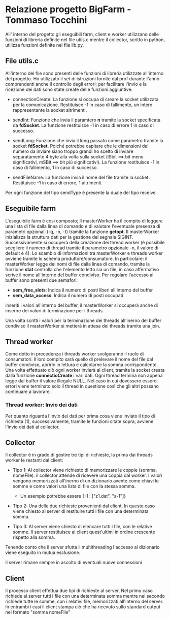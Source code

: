 # Relazione progetto BigFarm - Tommaso Tocchini

All' interno del progetto gli eseguibili farm, client e worker utilizzano delle funzioni di libreria definite nel file utils.c mentre il collector, scritto in python, utilizza funzioni definite nel file lib.py.

## File utils.c
All'interno del file sono presenti delle funzioni di libreria utilizzate all'interno del progetto. Ho utilizzato il set di istruzioni fornite dal prof durante l'anno comprendenti anche il controllo degli errori; per facilitare l'invio e la ricezione dei dati sono state create delle funzioni aggiuntive:

- connectionCreate: La funzione si occupa di creare la socket utilizzata per la comunicazione. Restituisce -1 in caso di fallimento, un intero rappresentante la socket altrimenti.

- sendInt: Funzione che invia il paramtero **n** tramite la socket specificata da **fdSocket**. La funzione restituisce -1 in caso di errore 1 in caso di successo.

- sendLong: Funzione che invia il long passato come parametro tramite la socket **fdSocket**. Poiché potrebbe capitare che le dimensioni del numero da inviare siano troppo grandi ho scelto di inviare separatamente 4 byte alla volta sulla socket (lSbit ==> bit meno significativi, mSBit ==> bit più significativi). La funzione restituisce -1 in caso di fallimento, 1 in caso di successo.

- sendFileName: La funzione invia il nome del file tramite la socket. Restituisce -1 in caso di errore, 1 altrimenti.

Per ogni funzione del tipo sendType è presente la duale del tipo receive.

## Eseguibile farm
L'eseguibile farm è così composto;
Il masterWorker ha il compito di leggere una lista di file dalla linea di comando e di valutare l'eventuale presenza di parametri opzionali (-q, -n, -t) tramite la funzione **getopt**. Il masterWorker inizializza la struttura dati per la gestione del segnale SIGINT. Successivamente si occuperà della creazione dei thread worker (è possibile scegliere il numero di thread tramite il parametro opzionale -n, il valore di default è 4). Lo scambio di informazioni tra masterWorker e threads worker avviene tramite lo schema produttore/consumatore. In particolare:
il masterWorker legge dei nomi di file dalla linea di comando, tramite la funzione **stat** controlla che l'elemento letto sia un file, in caso affermativo scrive il nome all'interno del buffer condiviso. Per regolare l'accesso al buffer sono presenti due semafori:

- **sem_free_slots**: Indica il numero di posti liberi all'interno del buffer
- **sem_data_access**: Indica il numero di posti occupati

inseriti i valori all'interno del buffer, il masterWorker si occuperà anche di inserire dei valori di terminazione per i threads.

Una volta scritti i valori per la terminazione dei threads all'inerno del buffer condiviso il masterWorker si metterà in attesa dei threads tramite una join.

## Thread worker
Come detto in precedenza i threads worker svolgeranno il ruolo di consumatori. Il loro compito sarà quello di prelevare il nome del file dal buffer condiviso, aprirlo in lettura e calcolarne la somma corrispondente. Una volta effettuato ciò ogni worker invierà al client, tramite la socket creata dalla funzione **connectioCreate** i vari dati. Ogni thread termina non appena legge dal buffer il valore illegale NULL. Nel caso in cui dovessero esserci errori viene terminato solo il thread in questione così che gli altri possano continuare a lavorare.

### Thread worker: Invio dei dati
Per quanto riguarda l'invio dei dati per prima cosa viene inviato il tipo di richiesta (1), successivamente, tramite le funzioni citate sopra, avviene l'invio dei dati al collector.

## Collector
Il collector è in grado di gestire tre tipi di richieste, la prima dai threads worker le restanti dal client:

- Tipo 1: Al collector viene richiesto di memorizzare le coppie (somma, nomeFile). il collector attende di ricevere una coppia dal worker. I valori vengono memorizzati all'inerno di un dizionario avente come chiavi le somme e come valori una lista di file con la stessa somma.
    - Un esempio potrebbe essere {-1 : ["z1.dat", "s-1"]}

- Tipo 2: Una delle due richieste provenienti dal client. In questo caso viene chiesto al server di restituire tutti i file con una determinata somma.

- Tipo 3: Al server viene chiesto di elencare tutti i file, con le relative somme. Il server restituisce al client quest'ultimi in ordine crescente rispetto alla somma.

Tenendo conto che il server sfutta il multithreading l'accesso al dizionario viene eseguito in mutua esclusione.

Il server rimane sempre in ascolto di eventuali nuove connessioni

## Client
Il processo client effettua due tipi di richieste al server, Nel primo caso richiede al server tutti i file con una determinata somma mentre nel secondo richiede tutte le somme, con i relativi file, memorizzati all'interno del server. In entrambi i casi il client stampa ciò che ha ricevuto sullo standard output nel formato "somma nomeFile"
